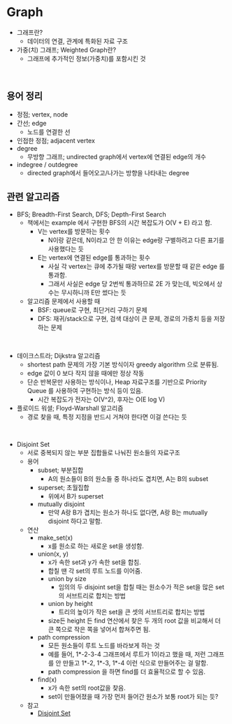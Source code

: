 # Graph

- 그래프란?
    - 데이터의 연결, 관계에 특화된 자료 구조
- 가중(치) 그래프; Weighted Graph란?
    - 그래프에 추가적인 정보(가중치)를 포함시킨 것

<br/>

## 용어 정리

- 정점; vertex, node
- 간선; edge
    - 노드를 연결한 선
- 인접한 정점; adjacent vertex
- degree
    - 무방향 그래프; undirected graph에서 vertex에 연결된 edge의 개수
- indegree / outdegree
    - directed graph에서 들어오고/나가는 방향을 나타내는 degree


## 관련 알고리즘
- BFS; Breadth-First Search, DFS; Depth-First Search
    - 책에서는 example 에서 구현한 BFS의 시간 복잡도가 O(V + E) 라고 함.
        - V는 vertex를 방문하는 횟수
            - N이랑 같은데, N이라고 안 한 이유는 edge랑 구별하려고 다른 표기를 사용했다는 듯
        - E는 vertex에 연결된 edge를 통과하는 횟수
            - 사실 각 vertex는 큐에 추가될 때랑 vertex를 방문할 때 같은 edge 를 통과함.
            - 그래서 사실은 edge 당 2번씩 통과하므로 2E 가 맞는데, 빅오에서 상수는 무시하니까 E만 썼다는 듯
    - 알고리즘 문제에서 사용할 때
        - BSF: queue로 구현, 최단거리 구하기 문제
        - DFS: 재귀/stack으로 구현, 검색 대상이 큰 문제, 경로의 가중치 등을 저장하는 문제

<br/>

- 데이크스트라; Dijkstra 알고리즘
    - shortest path 문제의 가장 기본 방식이자 greedy algorithm 으로 분류됨.
    - edge 값이 0 보다 작지 않을 때에만 정상 작동
    - 단순 반복문만 사용하는 방식이나, Heap 자료구조를 기반으로 Priority Queue 를 사용하여 구현하는 방식 등이 있음.
        - 시간 복잡도가 전자는 O(V^2), 후자는 O(E log V)
- 플로이드 워셜; Floyd-Warshall 알고리즘
    - 경로 찾을 때, 특정 지점을 반드시 거쳐야 한다면 이걸 쓴다는 듯

<br/>

- Disjoint Set
    - 서로 중복되지 않는 부분 집합들로 나눠진 원소들의 자료구조
    - 용어
        - subset; 부분집합
            - A의 원소들이 B의 원소들 중 하나라도 겹치면, A는 B의 subset
        - superset; 초월집합
            - 위에서 B가 superset
        - mutually disjoint
            - 만약 A랑 B가 겹치는 원소가 하나도 없다면, A랑 B는 mutually disjoint 하다고 말함.
    - 연산
        - make_set(x)
            - x를 원소로 하는 새로운 set을 생성함.
        - union(x, y)
            - x가 속한 set과 y가 속한 set을 합침.
            - 합칠 땐 각 set의 루트 노드를 이어줌.
            - union by size
                - 임의의 두 disjoint set을 합칠 때는 원소수가 적은 set을 많은 set의 서브트리로 합치는 방법
            - union by height
                - 트리의 높이가 작은 set을 큰 셋의 서브트리로 합치는 방법
            - size든 height 든 find 연산에서 찾은 두 개의 root 값을 비교해서 더 큰 쪽으로 작은 쪽을 넣어서 합쳐주면 됨.
        - path compression
            - 모든 원소들이 루트 노드를 바라보게 하는 것
            - 예를 들어, 1*-2-3-4 그래프에서 루트가 1이라고 했을 때, 저런 그래프를 안 만들고 1*-2, 1*-3, 1*-4 이런 식으로 만들어주는 걸 말함.
            - path compression 을 하면 find를 더 효율적으로 할 수 있음.
        - find(x)
            - x가 속한 set의 root값을 찾음.
            - set이 만들어졌을 때 가장 먼저 들어간 원소가 보통 root가 되는 듯?
    - 참고
        - [Disjoint Set](https://ratsgo.github.io/data%20structure&algorithm/2017/11/12/disjointset/)